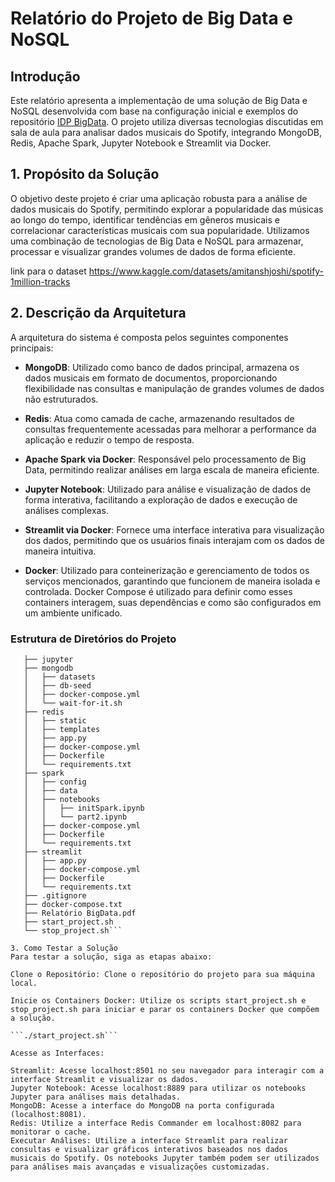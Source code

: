 # Relatório do Projeto de Big Data e NoSQL

## Introdução

Este relatório apresenta a implementação de uma solução de Big Data e NoSQL desenvolvida com base na configuração inicial e exemplos do repositório [IDP BigData](https://github.com/klaytoncastro/idp-bigdata). O projeto utiliza diversas tecnologias discutidas em sala de aula para analisar dados musicais do Spotify, integrando MongoDB, Redis, Apache Spark, Jupyter Notebook e Streamlit via Docker.

## 1. Propósito da Solução

O objetivo deste projeto é criar uma aplicação robusta para a análise de dados musicais do Spotify, permitindo explorar a popularidade das músicas ao longo do tempo, identificar tendências em gêneros musicais e correlacionar características musicais com sua popularidade. Utilizamos uma combinação de tecnologias de Big Data e NoSQL para armazenar, processar e visualizar grandes volumes de dados de forma eficiente.

link para o dataset https://www.kaggle.com/datasets/amitanshjoshi/spotify-1million-tracks

## 2. Descrição da Arquitetura

A arquitetura do sistema é composta pelos seguintes componentes principais:

- **MongoDB**: Utilizado como banco de dados principal, armazena os dados musicais em formato de documentos, proporcionando flexibilidade nas consultas e manipulação de grandes volumes de dados não estruturados.
  
- **Redis**: Atua como camada de cache, armazenando resultados de consultas frequentemente acessadas para melhorar a performance da aplicação e reduzir o tempo de resposta.
  
- **Apache Spark via Docker**: Responsável pelo processamento de Big Data, permitindo realizar análises em larga escala de maneira eficiente.
  
- **Jupyter Notebook**: Utilizado para análise e visualização de dados de forma interativa, facilitando a exploração de dados e execução de análises complexas.
  
- **Streamlit via Docker**: Fornece uma interface interativa para visualização dos dados, permitindo que os usuários finais interajam com os dados de maneira intuitiva.

- **Docker**: Utilizado para conteinerização e gerenciamento de todos os serviços mencionados, garantindo que funcionem de maneira isolada e controlada. Docker Compose é utilizado para definir como esses containers interagem, suas dependências e como são configurados em um ambiente unificado.

### Estrutura de Diretórios do Projeto

 ```
    ├── jupyter
    ├── mongodb
    │   ├── datasets
    │   ├── db-seed
    │   ├── docker-compose.yml
    │   └── wait-for-it.sh
    ├── redis
    │   ├── static
    │   ├── templates
    │   ├── app.py
    │   ├── docker-compose.yml
    │   ├── Dockerfile
    │   └── requirements.txt
    ├── spark
    │   ├── config
    │   ├── data
    │   ├── notebooks
    │   │   ├── initSpark.ipynb
    │   │   └── part2.ipynb
    │   ├── docker-compose.yml
    │   ├── Dockerfile
    │   └── requirements.txt
    ├── streamlit
    │   ├── app.py
    │   ├── docker-compose.yml
    │   ├── Dockerfile
    │   └── requirements.txt
    ├── .gitignore
    ├── docker-compose.txt
    ├── Relatório BigData.pdf
    ├── start_project.sh
    └── stop_project.sh```

3. Como Testar a Solução
Para testar a solução, siga as etapas abaixo:

Clone o Repositório: Clone o repositório do projeto para sua máquina local.

Inicie os Containers Docker: Utilize os scripts start_project.sh e stop_project.sh para iniciar e parar os containers Docker que compõem a solução.

```./start_project.sh```

Acesse as Interfaces:

Streamlit: Acesse localhost:8501 no seu navegador para interagir com a interface Streamlit e visualizar os dados.
Jupyter Notebook: Acesse localhost:8889 para utilizar os notebooks Jupyter para análises mais detalhadas.
MongoDB: Acesse a interface do MongoDB na porta configurada (localhost:8081).
Redis: Utilize a interface Redis Commander em localhost:8082 para monitorar o cache.
Executar Análises: Utilize a interface Streamlit para realizar consultas e visualizar gráficos interativos baseados nos dados musicais do Spotify. Os notebooks Jupyter também podem ser utilizados para análises mais avançadas e visualizações customizadas.
